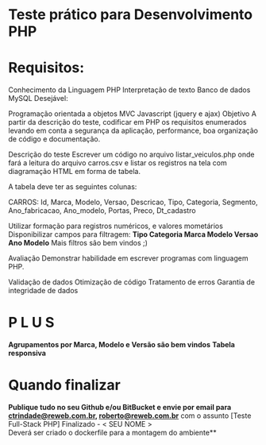 # Teste prático para Desenvolvimento PHP

# Requisitos:

Conhecimento da Linguagem PHP
Interpretação de texto
Banco de dados MySQL
Desejável:

Programação orientada a objetos
MVC
Javascript (jquery e ajax)
Objetivo
A partir da descrição do teste, codificar em PHP os requisitos enumerados levando em conta a segurança da aplicação, performance, boa organização de código e documentação.

Descrição do teste
Escrever um código no arquivo listar_veiculos.php onde fará a leitura do arquivo carros.csv e listar os registros na tela com diagramação HTML em forma de tabela.

A tabela deve ter as seguintes colunas:

CARROS: Id,	Marca, Modelo, Versao,	Descricao,	Tipo,	Categoria,	Segmento,	Ano_fabricacao,	Ano_modelo,	Portas,	Preco,	Dt_cadastro

Utilizar formação para registros numéricos, e valores mometários
Disponibilizar campos para filtragem:
  **Tipo
    Categoria
    Marca
    Modelo
    Versao
    Ano Modelo**
 Mais filtros são bem vindos ;)
 
Avaliação
Demonstrar habilidade em escrever programas com linguagem PHP.

Validação de dados
Otimização de código
Tratamento de erros
Garantia de integridade de dados

# P L U S 
**Agrupamentos por Marca, Modelo e Versão são bem vindos**
**Tabela responsiva**

# Quando finalizar
**Publique tudo no seu Github e/ou BitBucket e envie por email para ctrindade@reweb.com.br, roberto@reweb.com.br** com o assunto [Teste Full-Stack PHP] Finalizado - < SEU NOME >
<br>Deverá ser criado o dockerfile para a montagem do ambiente**
